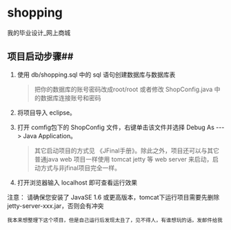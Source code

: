 shopping
========

我的毕业设计_网上商城

## 项目启动步骤##

1. 使用 db/shopping.sql 中的 sql 语句创建数据库与数据库表
    > 把你的数据库的账号密码改成root/root 或者修改 ShopConfig.java 中的数据库连接账号和密码
2. 将项目导入 eclipse。

3. 打开 comfig包下的 ShopConfig 文件，右键单击该文件并选择 Debug As ---> Java Application。
   >其它启动项目的方式见 《JFinal手册》。除此之外，项目还可以与其它普通java web 项目一样使用 tomcat
   jetty 等 web server 来启动，启动方式与非jfinal项目完全一样。

4. 打开浏览器输入  localhost 即可查看运行效果

注意： 请确保您安装了 JavaSE 1.6 或更高版本，tomcat下运行项目需要先删除 jetty-server-xxx.jar，否则会有冲突

	我本来想整理下这个项目，但是自己运行后发现太丑了，见不得人，有谁想玩的话，发邮件给我
